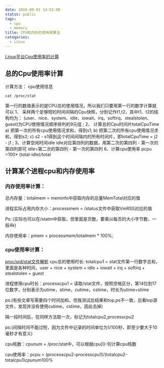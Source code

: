 ```yaml
---
date: 2016-09-02 14:52:00
status: public
tags:
  - cpu
  - memory
title: CPU和内存的使用率算法
categories:
  - Linux
---
```

[Linux平台Cpu使用率的计算](http://www.blogjava.net/fjzag/articles/317773.html)
## 总的Cpu使用率计算

计算方法：
 cpu使用信息
       
    cat /proc/stat

第一行的数值表示的是CPU总的使用情况，所以我们只要用第一行的数字计算就可以
1、  采样两个足够短的时间间隔的Cpu快照，分别记作t1,t2，其中t1、t2的结构均为：
(user、nice、system、idle、iowait、irq、softirq、stealstolen、guest)为CPU使用情况顺序排列的9元组 ;
2、  计算总的Cpu时间片totalCpuTime
a)         把第一次的所有cpu使用情况求和，得到s1;
b)         把第二次的所有cpu使用情况求和，得到s2;
c)         s2 - s1得到这个时间间隔内的所有时间片，即totalCpuTime = j2 - j1 ;
3、计算空闲时间idle
idle对应第四列的数据，用第二次的第四列 - 第一次的第四列即可
idle=第二次的第四列 - 第一次的第四列
6、计算cpu使用率
pcpu =100* (total-idle)/total

## 计算某个进程cpu和内存使用率

### 内存使用率计算：

总内存量：totalmem = meminfo中获取内存的总量MemTotal对应的值

进程实际占用内存大小：processmem = <pid>/status文件中获取VmRSS对应的值

Ps: (实际也可以在<pid>/statm中获取，但里面是页数，要乘以每页的大小字节数，一般4k)

内存使用率：pmem = processmem/totalmem * 100%;

### cpu使用率计算：
[proc/pid/stat文件解析](http://blog.jbface.com/post/linux/proc-pid-statwen-jian-jie-shi)
cpu总的使用时长: totalcpu1 = stat文件第一行数字总和，里面是各种时间，user + nice + system + idle + iowait + irq + softirq + stealstolen + guest

进程使用cpu时长：processcpu1 = 读取<pid>/stat文件，按照空格区分，第14位到17位数字，分别表示为utime，stime，cutime，cstime，时长为utime+stime

ps:(有些文章写需要四个时间加和，但我测试后结果和top,ps不一致，后看top源文件，发现并没有使用cutime，cstime，因此去掉)

隔一段时间后，在同样方法取一次，标记为totalcpu2,processcpu2

ps:(间隔时间不能过短，因为文件中记录的时间单位为1/100秒，即至少要大于10毫秒才有意义)

cpu核数：cpunum = /proc/stat中，可以根据cpu[0-9]计算cpu核数

cpu使用率：pcpu = (processcpu2-processcpu1)/(totalcpu2-totalcpu1)*cpunum*100%

